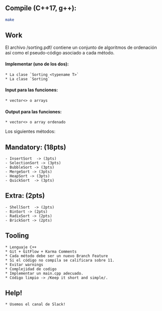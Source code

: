 ## Compile (C++17, g++):
```bash
make
```

## Work
El archivo /sorting.pdf/ contiene un conjunto de algoritmos de ordenación así como el pseudo-código asociado a cada método. 

#### Implementar (uno de los dos):
    * La clase `Sorting <typename T>`
    * La clase `Sorting`

#### Input para las funciones:
    * vector<> o arrays

#### Output para las funciones:
    * vector<> o array ordenado


Los siguientes métodos:

## Mandatory: (18pts)
    - InsertSort  -> (3pts)
    - SelectionSort -> (3pts)
    - BubbleSort -> (3pts)
    - MergeSort -> (3pts)
    - HeapSort -> (3pts)
    - QuickSort  -> (3pts) 

## Extra: (2pts)
    - ShellSort  -> (2pts)
    - BinSort -> (2pts)
    - RadixSort -> (2pts)
    - BrickSort -> (2pts)

## Tooling
    * Lenguaje C++
    * Git + GitFlow + Karma Comments
    * Cada método debe ser un nuevo Branch Feature
    * Si el código no compila se calificara sobre 11.
    * Evitar warnings 
    * Complejidad de codigo
    * Implementar un main.cpp adecuado.
    * Código limpio -> /Keep it short and simple/. 

## Help!
    * Usemos el canal de Slack!
